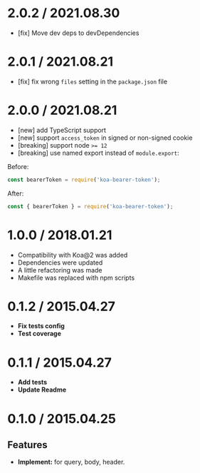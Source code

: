 # 2.0.2 / 2021.08.30

- [fix] Move dev deps to devDependencies

# 2.0.1 / 2021.08.21

- [fix] fix wrong `files` setting in the `package.json` file

# 2.0.0 / 2021.08.21

- [new] add TypeScript support
- [new] support `access_token` in signed or non-signed cookie
- [breaking] support node `>= 12`
- [breaking] use named export instead of `module.export`:

Before:

```js
const bearerToken = require('koa-bearer-token');
```

After:

```js
const { bearerToken } = require('koa-bearer-token');
```

# 1.0.0 / 2018.01.21

- Compatibility with Koa@2 was added
- Dependencies were updated
- A little refactoring was made
- Makefile was replaced with npm scripts

# 0.1.2 / 2015.04.27

- **Fix tests config**
- **Test coverage**

# 0.1.1 / 2015.04.27

- **Add tests**
- **Update Readme**

# 0.1.0 / 2015.04.25

## Features

- **Implement:** for query, body, header.
